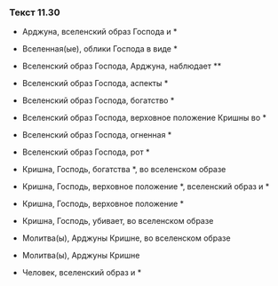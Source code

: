 ### Текст 11.30

- Арджуна, вселенский образ Господа и *

- Вселенная(ые), облики Господа в виде *

- Вселенский образ Господа, Арджуна, наблюдает **

- Вселенский образ Господа, аспекты *

- Вселенский образ Господа, богатство *

- Вселенский образ Господа, верховное положение Кришны во *

- Вселенский образ Господа, огненная *

- Вселенский образ Господа, рот *

- Кришна, Господь, богатства *, во вселенском образе

- Кришна, Господь, верховное положение *, вселенский образ и *

- Кришна, Господь, верховное положение *

- Кришна, Господь, убивает, во вселенском образе

- Молитва(ы), Арджуны Кришне, во вселенском образе

- Молитва(ы), Арджуны Кришне

- Человек, вселенский образ и *
	
